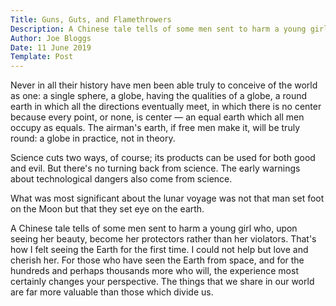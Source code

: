 ```yaml
---
Title: Guns, Guts, and Flamethrowers
Description: A Chinese tale tells of some men sent to harm a young girl who, upon seeing her beauty, become her protectors rather than her violators. That's how I felt seeing the Earth for the first time. I could not help but love and cherish her. For those who have seen the Earth from space, and for the hundreds and perhaps thousands more who will, the experience most certainly changes your perspective. The things that we share in our world are far more valuable than those which divide us.
Author: Joe Bloggs
Date: 11 June 2019
Template: Post
---
```


Never in all their history have men been able truly to conceive of the world as one: a single sphere, a globe, having the qualities of a globe, a round earth in which all the directions eventually meet, in which there is no center because every point, or none, is center — an equal earth which all men occupy as equals. The airman's earth, if free men make it, will be truly round: a globe in practice, not in theory.

Science cuts two ways, of course; its products can be used for both good and evil. But there's no turning back from science. The early warnings about technological dangers also come from science.

What was most significant about the lunar voyage was not that man set foot on the Moon but that they set eye on the earth.

A Chinese tale tells of some men sent to harm a young girl who, upon seeing her beauty, become her protectors rather than her violators. That's how I felt seeing the Earth for the first time. I could not help but love and cherish her. For those who have seen the Earth from space, and for the hundreds and perhaps thousands more who will, the experience most certainly changes your perspective. The things that we share in our world are far more valuable than those which divide us.
